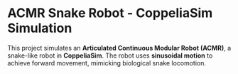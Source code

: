 # ACMR Snake Robot - CoppeliaSim Simulation  

This project simulates an **Articulated Continuous Modular Robot (ACMR)**, a snake-like robot in **CoppeliaSim**. The robot uses **sinusoidal motion** to achieve forward movement, mimicking biological snake locomotion.



